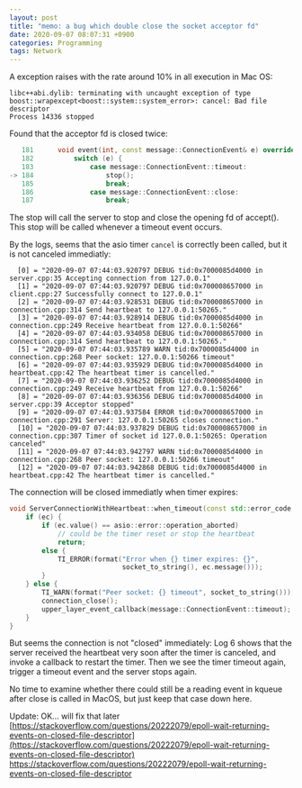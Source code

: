 ```yaml
---
layout: post
title: "memo: a bug which double close the socket acceptor fd"
date: 2020-09-07 08:07:31 +0900
categories: Programming
tags: Network 
---
```


A exception raises with the rate around 10% in all execution in Mac OS:

```console
libc++abi.dylib: terminating with uncaught exception of type boost::wrapexcept<boost::system::system_error>: cancel: Bad file descriptor
Process 14336 stopped
```
Found that the acceptor fd is closed twice:

```cpp
   181 	    void event(int, const message::ConnectionEvent& e) override {
   182 	        switch (e) {
   183 	            case message::ConnectionEvent::timeout:
-> 184 	                stop();
   185 	                break;
   186 	            case message::ConnectionEvent::close:
   187 	                break;
```

The stop will call the server to stop and close the opening fd of accept(). This stop will be called whenever a timeout event occurs.

By the logs, seems that the asio timer `cancel` is correctly been called, but it is not canceled immediatly:

```console
  [0] = "2020-09-07 07:44:03.920797 DEBUG tid:0x7000085d4000 in server.cpp:35 Accepting connection from 127.0.0.1"
  [1] = "2020-09-07 07:44:03.920797 DEBUG tid:0x700008657000 in client.cpp:27 Successfully connect to 127.0.0.1"
  [2] = "2020-09-07 07:44:03.928531 DEBUG tid:0x700008657000 in connection.cpp:314 Send heartbeat to 127.0.0.1:50265."
  [3] = "2020-09-07 07:44:03.928914 DEBUG tid:0x7000085d4000 in connection.cpp:249 Receive heartbeat from 127.0.0.1:50266"
  [4] = "2020-09-07 07:44:03.934058 DEBUG tid:0x700008657000 in connection.cpp:314 Send heartbeat to 127.0.0.1:50265."
  [5] = "2020-09-07 07:44:03.935789 WARN tid:0x7000085d4000 in connection.cpp:268 Peer socket: 127.0.0.1:50266 timeout"
  [6] = "2020-09-07 07:44:03.935929 DEBUG tid:0x7000085d4000 in heartbeat.cpp:42 The heartbeat timer is cancelled."
  [7] = "2020-09-07 07:44:03.936252 DEBUG tid:0x7000085d4000 in connection.cpp:249 Receive heartbeat from 127.0.0.1:50266"
  [8] = "2020-09-07 07:44:03.936356 DEBUG tid:0x7000085d4000 in server.cpp:39 Acceptor stopped"
  [9] = "2020-09-07 07:44:03.937584 ERROR tid:0x700008657000 in connection.cpp:291 Server: 127.0.0.1:50265 closes connection."
  [10] = "2020-09-07 07:44:03.937829 DEBUG tid:0x700008657000 in connection.cpp:307 Timer of socket id 127.0.0.1:50265: Operation canceled"
  [11] = "2020-09-07 07:44:03.942797 WARN tid:0x7000085d4000 in connection.cpp:268 Peer socket: 127.0.0.1:50266 timeout"
  [12] = "2020-09-07 07:44:03.942868 DEBUG tid:0x7000085d4000 in heartbeat.cpp:42 The heartbeat timer is cancelled."
```

The  connection will be closed immediatly when timer expires:

```cpp
void ServerConnectionWithHeartbeat::when_timeout(const std::error_code &ec) {
    if (ec) {
        if (ec.value() == asio::error::operation_aborted)
            // could be the timer reset or stop the heartbeat
            return;
        else {
            TI_ERROR(format("Error when {} timer expires: {}",
                            socket_to_string(), ec.message()));
        }
    } else {
        TI_WARN(format("Peer socket: {} timeout", socket_to_string()));
        connection_close();
        upper_layer_event_callback(message::ConnectionEvent::timeout);
    }
}
```

 But seems the connection is not "closed" immediately: Log 6 shows that the server received the heartbeat very soon after the timer is canceled, and invoke a callback to restart the timer. Then we see the timer timeout again, trigger a timeout event and the server stops again.

No time to examine whether there could still be a reading event in kqueue after close is called in MacOS, but just keep that case down here.

Update:
OK... will fix that later
[https://stackoverflow.com/questions/20222079/epoll-wait-returning-events-on-closed-file-descriptor](https://stackoverflow.com/questions/20222079/epoll-wait-returning-events-on-closed-file-descriptor)
https://stackoverflow.com/questions/20222079/epoll-wait-returning-events-on-closed-file-descriptor
